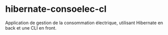 # hibernate-consoelec-cl

Application de gestion de la consommation électrique, utilisant Hibernate en back et une CLI en front.
